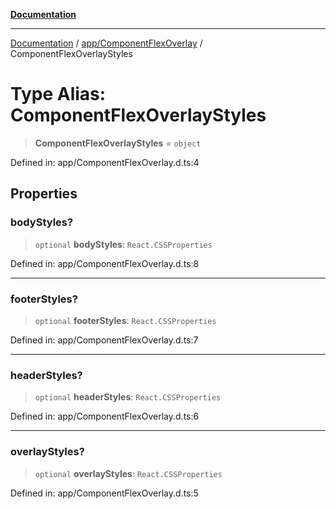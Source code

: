 [**Documentation**](../../../index.md)

***

[Documentation](../../../index.md) / [app/ComponentFlexOverlay](../index.md) / ComponentFlexOverlayStyles

# Type Alias: ComponentFlexOverlayStyles

> **ComponentFlexOverlayStyles** = `object`

Defined in: app/ComponentFlexOverlay.d.ts:4

## Properties

### bodyStyles?

> `optional` **bodyStyles**: `React.CSSProperties`

Defined in: app/ComponentFlexOverlay.d.ts:8

***

### footerStyles?

> `optional` **footerStyles**: `React.CSSProperties`

Defined in: app/ComponentFlexOverlay.d.ts:7

***

### headerStyles?

> `optional` **headerStyles**: `React.CSSProperties`

Defined in: app/ComponentFlexOverlay.d.ts:6

***

### overlayStyles?

> `optional` **overlayStyles**: `React.CSSProperties`

Defined in: app/ComponentFlexOverlay.d.ts:5
